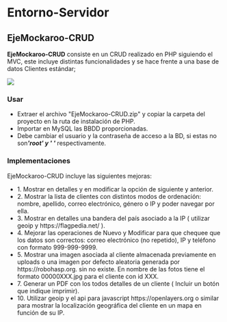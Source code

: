 # Entorno-Servidor

## EjeMockaroo-CRUD

**EjeMockaroo-CRUD** consiste en un CRUD realizado en PHP siguiendo el MVC, este incluye distintas funcionalidades y se hace frente a una base de datos Clientes estándar;

![](https://i0.wp.com/www.unica360.com/wp-content/uploads/base_datos_clientes_marketing_analisis_comp.jpg)

<h3>Usar</h3>
<ul>
  <li>Extraer el archivo "EjeMockaroo-CRUD.zip" y copiar la carpeta del proyecto en la ruta de instalación de PHP.</li>
  <li>Importar en MySQL las BBDD proporcionadas.</li>
  <li>Debe cambiar el usuario y la contraseña de acceso a la BD, si estas no son<b><i>'root' y  ' '</b></i> respectivamente.</li>
</ul>

<h3>Implementaciones</h3>
EjeMockaroo-CRUD incluye las siguientes mejoras:
<ul>
  <li>1. Mostrar en detalles y en modificar la opción de siguiente y anterior.</li>
  <li>2. Mostrar la lista de clientes con distintos modos de ordenación: nombre, apellido, correo electrónico, género o IP y poder navegar por ella.</li>
  <li>3. Mostrar en detalles una bandera del país asociado a la IP ( utilizar geoip y https://flagpedia.net/ ).</li>
  <li>4. Mejorar las operaciones de Nuevo y Modificar para que chequee que los datos son correctos: correo electrónico (no repetido), IP y teléfono con formato 999-999-9999.</li>
  <li>5. Mostrar una imagen asociada al cliente almacenada previamente en uploads o una imagen por defecto aleatoria generada por https://robohasp.org. sin no existe. En nombre de las fotos tiene el formato 00000XXX.jpg para el cliente con id XXX.</li>
  <li>7. Generar un PDF con los todos detalles de un cliente ( Incluir un botón que indique imprimir).</li>
  <li>10. Utilizar geoip y el api para javascript https://openlayers.org o similar para mostrar la localización geográfica del cliente en un mapa en función de su IP.</li>
</ul>
